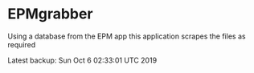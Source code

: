 # EPMgrabber
Using a database from the EPM app this application scrapes the files as required


Latest backup: Sun Oct 6 02:33:01 UTC 2019
